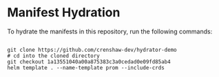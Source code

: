 
# Manifest Hydration

To hydrate the manifests in this repository, run the following commands:

```shell

git clone https://github.com/crenshaw-dev/hydrator-demo
# cd into the cloned directory
git checkout 1a13551040a00a875383c3a0cedad0e09fd85ab4
helm template . --name-template prom --include-crds
```